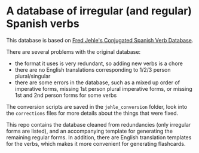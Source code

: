 # A database of irregular (and regular) Spanish verbs

This database is based on [Fred Jehle's Conjugated Spanish Verb Database](https://github.com/ghidinelli/fred-jehle-spanish-verbs).

There are several problems with the original database:

* the format it uses is very redundant, so adding new verbs is a chore
* there are no English translations corresponding to 1/2/3 person plural/singular
* there are some errors in the database, such as a mixed up order of imperative forms, missing 1st person plural imperative forms, or missing 1st and 2nd person forms for some verbs

The conversion scripts are saved in the `jehle_conversion` folder, look into the `corrections` files for more details about the things that were fixed.

This repo contains the database cleaned from redundancies (only irregular forms are listed), and an accompanying template for generating the remaining regular forms.
In addition, there are English translation templates for the verbs, which makes it more convenient for generating flashcards.
